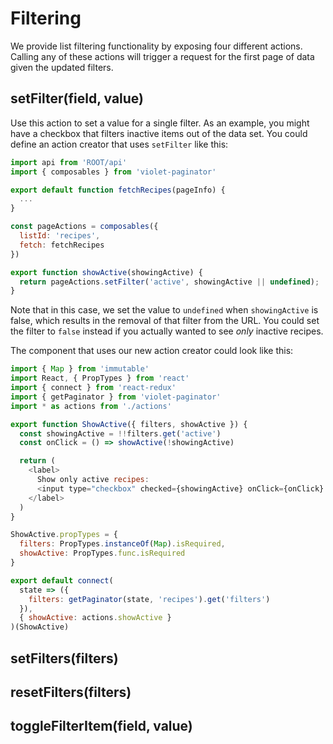 # Filtering

We provide list filtering functionality by exposing four different actions. Calling any of these actions will trigger a request for the first page of data given the updated filters.

## setFilter(field, value)

Use this action to set a value for a single filter. As an example, you might have a checkbox that filters inactive items out of the data set. You could define an action creator that uses `setFilter` like this:

```javascript
import api from 'ROOT/api'
import { composables } from 'violet-paginator'

export default function fetchRecipes(pageInfo) {
  ...
}

const pageActions = composables({
  listId: 'recipes',
  fetch: fetchRecipes
})

export function showActive(showingActive) {
  return pageActions.setFilter('active', showingActive || undefined);
}
```

Note that in this case, we set the value to `undefined` when `showingActive` is false, which results in the removal of that filter from the URL. You could set the filter to `false` instead if you actually wanted to see _only_ inactive recipes.

The component that uses our new action creator could look like this:

```javascript
import { Map } from 'immutable'
import React, { PropTypes } from 'react'
import { connect } from 'react-redux'
import { getPaginator } from 'violet-paginator'
import * as actions from './actions'

export function ShowActive({ filters, showActive }) {
  const showingActive = !!filters.get('active')
  const onClick = () => showActive(!showingActive)

  return (
    <label>
      Show only active recipes:
      <input type="checkbox" checked={showingActive} onClick={onClick} />
    </label>
  )
}

ShowActive.propTypes = {
  filters: PropTypes.instanceOf(Map).isRequired,
  showActive: PropTypes.func.isRequired
}

export default connect(
  state => ({
    filters: getPaginator(state, 'recipes').get('filters')
  }),
  { showActive: actions.showActive }
)(ShowActive)
```


## setFilters(filters)



## resetFilters(filters)

## toggleFilterItem(field, value)